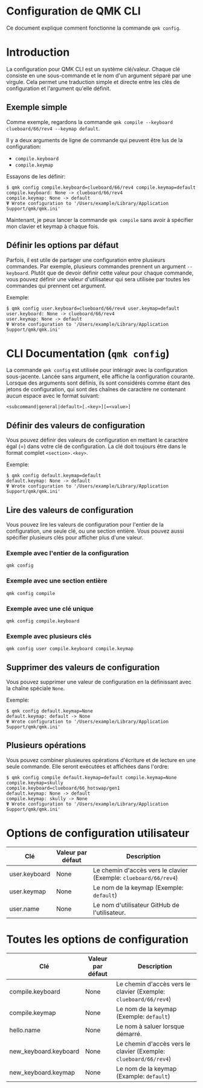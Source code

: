 # Configuration de QMK CLI

Ce document explique comment fonctionne la commande `qmk config`.

# Introduction

La configuration pour QMK CLI est un système clé/valeur. Chaque clé consiste en une sous-commande et le nom d'un argument séparé par une virgule. Cela permet une traduction simple et directe entre les clés de configuration et l'argument qu'elle définit.

## Exemple simple

Comme exemple, regardons la commande `qmk compile --keyboard clueboard/66/rev4 --keymap default`.

Il y a deux arguments de ligne de commande qui peuvent être lus de la configuration:

* `compile.keyboard`
* `compile.keymap`

Essayons de les définir:

```shell
$ qmk config compile.keyboard=clueboard/66/rev4 compile.keymap=default
compile.keyboard: None -> clueboard/66/rev4
compile.keymap: None -> default
Ψ Wrote configuration to '/Users/example/Library/Application Support/qmk/qmk.ini'
```

Maintenant, je peux lancer la commande `qmk compile` sans avoir à spécifier mon clavier et keymap à chaque fois.

## Définir les options par défaut

Parfois, il est utile de partager une configuration entre plusieurs commandes. Par exemple, plusieurs commandes prennent un argument `--keyboard`. Plutôt que de devoir définir cette valeur pour chaque commande, vous pouvez définir une valeur d'utilisateur qui sera utilisée par toutes les commandes qui prennent cet argument.

Exemple:

```
$ qmk config user.keyboard=clueboard/66/rev4 user.keymap=default
user.keyboard: None -> clueboard/66/rev4
user.keymap: None -> default
Ψ Wrote configuration to '/Users/example/Library/Application Support/qmk/qmk.ini'
```

# CLI Documentation (`qmk config`)

La commande `qmk config` est utilisée pour intéragir avec la configuration sous-jacente. Lancée sans argument, elle affiche la configuration courante. Lorsque des arguments sont définis, ils sont considérés comme étant des jetons de configuration, qui sont des chaînes de caractère ne contenant aucun espace avec le format suivant:

    <subcommand|general|default>[.<key>][=<value>]

## Définir des valeurs de configuration

Vous pouvez définir des valeurs de configuration en mettant le caractère égal (=) dans votre clé de configuration. La clé doit toujours être dans le format complet `<section>.<key>`.

Exemple:

```
$ qmk config default.keymap=default
default.keymap: None -> default
Ψ Wrote configuration to '/Users/example/Library/Application Support/qmk/qmk.ini'
```

## Lire des valeurs de configuration

Vous pouvez lire les valeurs de configuration pour l'entier de la configuration, une seule clé, ou une section entière. Vous pouvez aussi spécifier plusieurs clés pour afficher plus d'une valeur.

### Exemple avec l'entier de la configuration

    qmk config

### Exemple avec une section entière

    qmk config compile

### Exemple avec une clé unique

    qmk config compile.keyboard

### Exemple avec plusieurs clés

    qmk config user compile.keyboard compile.keymap

## Supprimer des valeurs de configuration

Vous pouvez supprimer une valeur de configuration en la définissant avec la chaîne spéciale `None`.

Exemple:

```
$ qmk config default.keymap=None
default.keymap: default -> None
Ψ Wrote configuration to '/Users/example/Library/Application Support/qmk/qmk.ini'
```

## Plusieurs opérations

Vous pouvez combiner plusieures opérations d'écriture et de lecture en une seule commande. Elle seront exécutées et affichées dans l'ordre:

```
$ qmk config compile default.keymap=default compile.keymap=None
compile.keymap=skully
compile.keyboard=clueboard/66_hotswap/gen1
default.keymap: None -> default
compile.keymap: skully -> None
Ψ Wrote configuration to '/Users/example/Library/Application Support/qmk/qmk.ini'
```

# Options de configuration utilisateur

| Clé | Valeur par défaut | Description |
|-----|---------------|-------------|
| user.keyboard | None | Le chemin d'accès vers le clavier (Exemple: `clueboard/66/rev4`) |
| user.keymap | None | Le nom de la keymap (Exemple: `default`) |
| user.name | None | Le nom d'utilisateur GitHub de l'utilisateur. |

# Toutes les options de configuration

| Clé | Valeur par défaut | Description |
|-----|---------------|-------------|
| compile.keyboard | None | Le chemin d'accès vers le clavier (Exemple: `clueboard/66/rev4`) |
| compile.keymap | None | Le nom de la keymap (Exemple: `default`) |
| hello.name | None | Le nom à saluer lorsque démarré. |
| new_keyboard.keyboard | None | Le chemin d'accès vers le clavier (Exemple: `clueboard/66/rev4`) |
| new_keyboard.keymap | None | Le nom de la keymap (Example: `default`) |
